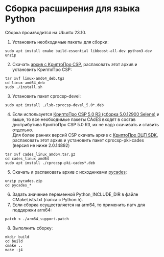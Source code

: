 Сборка расширения для языка Python
===
Сборка производится на Ubuntu 23.10.

1. Установить необходимые пакеты для сборки:
```
sudo apt install cmake build-essential libboost-all-dev python3-dev unzip
```
2. Скачать [архив с КриптоПро CSP](https://cryptopro.ru/products/csp/downloads), 
распаковать этот архив и установить КриптоПро CSP:
```
tar xvf linux-amd64_deb.tgz
cd linux-amd64_deb
sudo ./install.sh
```
3. Установить пакет cprocsp-devel:
```
sudo apt install ./lsb-cprocsp-devel_5.0*.deb
```
4. Если используется [КриптоПро CSP 5.0 R3 (сборка 5.0.12900 Selene)](https://www.cryptopro.ru/forum2/default.aspx?g=posts&m=142169#post142169) и выше, 
то все необходимые пакеты CAdES входят в состав дистрибутива КриптоПро CSP 5.0 R3, их не надо скачивать и ставить отдельно.<br/>
Для более ранних версий CSP скачать архив с [КриптоПро ЭЦП SDK](https://cryptopro.ru/products/cades/downloads), 
распаковать этот архив и установить пакет cprocsp-pki-cades (версия не ниже 2.0.14892)
```
tar xvf cades_linux_amd64.tar.gz
cd cades_linux_amd64
sudo apt install ./cprocsp-pki-cades*.deb
```
5. Скачать и распаковать архив с исходниками [pycades](https://cryptopro.ru/sites/default/files/products/cades/pycades/pycades.zip):
```
unzip pycades.zip
cd pycades_*
```
6. Задать значение переменной Python_INCLUDE_DIR в файле CMakeLists.txt (папка с Python.h). 
7. Если сборка осуществляется на arm64, то применить патч для поддержки arm64:
```
patch < ./arm64_support.patch
```
8. Выполнить сборку:
```
mkdir build
cd build
cmake ..
make -j4
```
